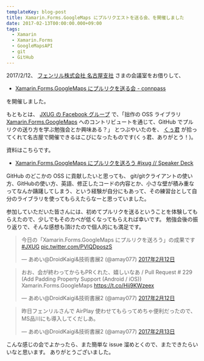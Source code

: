 ```yaml
---
templateKey: blog-post
title: Xamarin.Forms.GoogleMaps にプルリクエストを送る会、を開催しました
date: 2017-02-13T00:00:00.000+09:00
tags:
  - Xamarin
  - Xamarin.Forms
  - GoogleMapsAPI
  - git
  - GitHub
---
```


2017/2/12、 [フェンリル株式会社 名古屋支社](http://www.fenrir-inc.com/jp/corporate/) さまの会議室をお借りして、

* [Xamarin.Forms.GoogleMaps にプルリクを送る会 - connpass](https://jxug.connpass.com/event/49852/)

を開催しました。

<!--more-->

もともとは、 [JXUG の Facebook グループ](https://www.facebook.com/groups/xm.jxug/) で、「拙作の OSS ライブラリ [Xamarin.Forms.GoogleMaps](https://github.com/amay077/Xamarin.Forms.GoogleMaps) へのコントリビュートを通じて、GitHub でプルリクの送り方を学ぶ勉強会とか興味ある？」 とつぶやいたのを、 [くぅ君](https://twitter.com/Fumiya_Kume) が拾ってくれて名古屋で開催できるはこびになったものです(くぅ君、ありがとう！)。

資料はこちらです。

* [Xamarin.Forms.GoogleMaps にプルリクを送ろう #jxug // Speaker Deck](https://speakerdeck.com/amay077/xamarin-dot-forms-dot-googlemaps-nipururikuwosong-rou-number-jxug)

GitHub のどこかの OSS に貢献したいと思っても、 git/gitクライアントの使い方、GitHubの使い方、英語、修正したコードの内容とか、小さな壁が積み重なってなんか躊躇してしまう、という経験が自分にもあって、その練習台として自分のライブラリを使ってもらえたらなーと思っていました。

参加していただいた皆さんには、初めてプルリクを送るということを体験してもらえたので、少しでもそのカベが低くなってもらえれば幸いです。
勉強会後の振り返りで、そんな感想も頂けたので個人的にも満足です。

<blockquote class="twitter-tweet" data-lang="ja"><p lang="ja" dir="ltr">今日の「Xamarin.Forms.GoogleMaps にプルリクを送ろう」の成果です <a href="https://twitter.com/hashtag/JXUG?src=hash">#JXUG</a> <a href="https://t.co/PVlQDposzS">pic.twitter.com/PVlQDposzS</a></p>&mdash; あめい@DroidKaigi&amp;技術書展2 (@amay077) <a href="https://twitter.com/amay077/status/830685147963854848">2017年2月12日</a></blockquote>
<script async src="//platform.twitter.com/widgets.js" charset="utf-8"></script>

<blockquote class="twitter-tweet" data-cards="hidden" data-lang="ja"><p lang="ja" dir="ltr">おお、会が終わってからもPRくれた、嬉しいなあ / Pull Request # 229 (Add Padding Property Support (Android / iOS)) Xamarin.Forms.GoogleMaps <a href="https://t.co/Hij9KWzeex">https://t.co/Hij9KWzeex</a></p>&mdash; あめい@DroidKaigi&amp;技術書展2 (@amay077) <a href="https://twitter.com/amay077/status/830764733611401220">2017年2月12日</a></blockquote>
<script async src="//platform.twitter.com/widgets.js" charset="utf-8"></script>

<blockquote class="twitter-tweet" data-lang="ja"><p lang="ja" dir="ltr">昨日フェンリルさんで AirPlay 使わせてもらってめちゃ便利だったので、MS品川にも導入してくだしあ。</p>&mdash; あめい@DroidKaigi&amp;技術書展2 (@amay077) <a href="https://twitter.com/amay077/status/830981848637411328">2017年2月13日</a></blockquote>
<script async src="//platform.twitter.com/widgets.js" charset="utf-8"></script>

こんな感じの会でよかったら、また簡単な issue 溜めとくので、またできたらいいなと思います。
ありがとうございました。